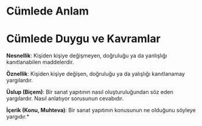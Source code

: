 # Cümlede Anlam

# Cümlede Duygu ve Kavramlar

**Nesnellik**: Kişiden kişiye değişmeyen, doğruluğu ya da yanlışlığı kanıtlanabilen maddelerdir.

**Öznellik**: Kişiden kişiye değişen, doğruluğu ya da yalışlığı kanıtlanamay yargılardır.

**Üslup (Biçem)**: Bir sanat yapıtının nasıl oluşturuluğundan söz eden yargılardır. Nasıl anlatıyor sorusunun cevabıdır.

**İçerik (Konu, Muhteva)**: Bir sanat yapıtının konusunun ne olduğunu söyleye yargıdır.*
